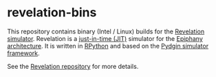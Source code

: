 # revelation-bins

This repository contains binary (Intel / Linux) builds for the 
[Revelation simulator](https://github.com/futurecore/revelation).
Revelation is a [just-in-time (JIT)](https://en.wikipedia.org/wiki/Just-in-time_compilation)
simulator for the [Epiphany architecture](http://adapteva.com/docs/epiphany_arch_ref.pdf).
It is written in [RPython](https://rpython.readthedocs.io/en/latest/) and based on the 
[Pydgin simulator framework](https://github.com/cornell-brg/pydgin).

See the [Revelation repository](https://github.com/futurecore/revelation) for more details.
